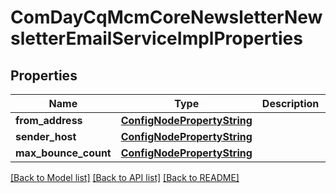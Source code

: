 # ComDayCqMcmCoreNewsletterNewsletterEmailServiceImplProperties

## Properties
Name | Type | Description | Notes
------------ | ------------- | ------------- | -------------
**from_address** | [**ConfigNodePropertyString**](ConfigNodePropertyString.md) |  | [optional] 
**sender_host** | [**ConfigNodePropertyString**](ConfigNodePropertyString.md) |  | [optional] 
**max_bounce_count** | [**ConfigNodePropertyString**](ConfigNodePropertyString.md) |  | [optional] 

[[Back to Model list]](../README.md#documentation-for-models) [[Back to API list]](../README.md#documentation-for-api-endpoints) [[Back to README]](../README.md)


